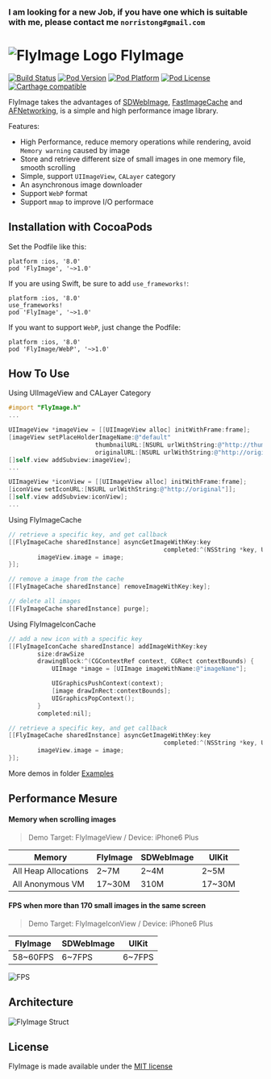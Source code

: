 ### I am looking for a new Job, if you have one which is suitable with me, please contact me `norristong#gmail.com`

![FlyImage Logo](Docs/logo.png) FlyImage
=========
[![Build Status](https://travis-ci.org/northwind/FlyImage.svg?branch=master)](https://travis-ci.org/northwind/FlyImage)
[![Pod Version](http://img.shields.io/cocoapods/v/FlyImage.svg?style=flat)](http://cocoadocs.org/docsets/FlyImage/)
[![Pod Platform](http://img.shields.io/cocoapods/p/FlyImage.svg?style=flat)](http://cocoadocs.org/docsets/FlyImage/)
[![Pod License](http://img.shields.io/cocoapods/l/FlyImage.svg?style=flat)](https://www.apache.org/licenses/LICENSE-2.0.html)
[![Carthage compatible](https://img.shields.io/badge/Carthage-compatible-4BC51D.svg?style=flat)](https://github.com/northwind/FlyImage)

FlyImage takes the advantages of [SDWebImage](https://github.com/rs/SDWebImage), [FastImageCache](https://github.com/path/FastImageCache) and [AFNetworking](https://github.com/AFNetworking/AFNetworking), is a simple and high performance image library. 

Features:

- High Performance, reduce memory operations while rendering, avoid `Memory warning` caused by image
- Store and retrieve different size of small images in one memory file, smooth scrolling
- Simple, support `UIImageView`, `CALayer` category
- An asynchronous image downloader
- Support `WebP` format
- Support `mmap` to improve I/O performace

## Installation with CocoaPods

Set the Podfile like this:

```
platform :ios, '8.0'
pod 'FlyImage', '~>1.0'
```


If you are using Swift, be sure to add `use_frameworks!`:

```
platform :ios, '8.0'
use_frameworks!
pod 'FlyImage', '~>1.0'
```

If you want to support `WebP`, just change the Podfile:

```
platform :ios, '8.0'
pod 'FlyImage/WebP', '~>1.0'
```

## How To Use

Using UIImageView and CALayer Category

```objective-c
#import "FlyImage.h"
...

UIImageView *imageView = [[UIImageView alloc] initWithFrame:frame];
[imageView setPlaceHolderImageName:@"default"
						thumbnailURL:[NSURL urlWithString:@"http://thumbnail"]
						originalURL:[NSURL urlWithString:@"http://original"]];
[]self.view addSubview:imageView];
...

UIImageView *iconView = [[UIImageView alloc] initWithFrame:frame];
[iconView setIconURL:[NSURL urlWithString:@"http://original"]];
[]self.view addSubview:iconView];
...

```

Using FlyImageCache

```objective-c
// retrieve a specific key, and get callback
[[FlyImageCache sharedInstance] asyncGetImageWithKey:key
	  									   completed:^(NSString *key, UIImage *image) {
		imageView.image = image;
}];

// remove a image from the cache	
[[FlyImageCache sharedInstance] removeImageWithKey:key];

// delete all images
[[FlyImageCache sharedInstance] purge];

```

Using FlyImageIconCache

```objective-c
// add a new icon with a specific key
[[FlyImageIconCache sharedInstance] addImageWithKey:key
        size:drawSize
        drawingBlock:^(CGContextRef context, CGRect contextBounds) {
        	UIImage *image = [UIImage imageWithName:@"imageName"];

    		UIGraphicsPushContext(context);
		    [image drawInRect:contextBounds];
		    UIGraphicsPopContext();
        }
        completed:nil];

// retrieve a specific key, and get callback
[[FlyImageCache sharedInstance] asyncGetImageWithKey:key
	  									   completed:^(NSString *key, UIImage *image) {
		imageView.image = image;
}];

```

More demos in folder [Examples](https://github.com/northwind/FlyImage/tree/master/Examples)


## Performance Mesure


#### Memory when scrolling images

> Demo Target: FlyImageView / Device: iPhone6 Plus

Memory | FlyImage | SDWebImage | UIKit
------------ | ------------ | ------------- | ------------
All Heap Allocations | 2~7M | 2~4M  | 2~5M
All Anonymous VM | 17~30M | 310M  | 17~30M



#### FPS when more than 170 small images in the same screen

> Demo Target: FlyImageIconView / Device: iPhone6 Plus

FlyImage | SDWebImage | UIKit
------------ | ------------- | ------------
58~60FPS | 6~7FPS  | 6~7FPS 

![FPS](Docs/iconcache.jpg)

## Architecture
![FlyImage Struct](Docs/classes.jpg)


## License

FlyImage is made available under the [MIT license](http://opensource.org/licenses/MIT)

